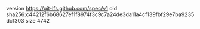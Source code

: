version https://git-lfs.github.com/spec/v1
oid sha256:c44212f6b68627ef1f8974f3c9c7a24de3da11a4cf139fbf29e7ba9235dc1303
size 4742
